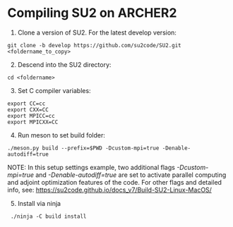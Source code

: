 # Compiling SU2 on ARCHER2

1. Clone a version of SU2. For the latest develop version:

```
git clone -b develop https://github.com/su2code/SU2.git <foldername_to_copy>
```

2. Descend into the SU2 directory:
   
```
cd <foldername>
```

3. Set C compiler variables:

```
export CC=cc 
export CXX=CC 
export MPICC=cc
export MPICXX=CC
```

4. Run meson to set build folder:

```
./meson.py build --prefix=$PWD -Dcustom-mpi=true -Denable-autodiff=true
```

NOTE: In this setup settings example, two additional flags *-Dcustom-mpi=true* and *-Denable-autodiff=true* are set to activate parallel computing and adjoint optimization features of the code. For other flags and detailed info, see: https://su2code.github.io/docs_v7/Build-SU2-Linux-MacOS/


5. Install via ninja

```
 ./ninja -C build install
```



   
